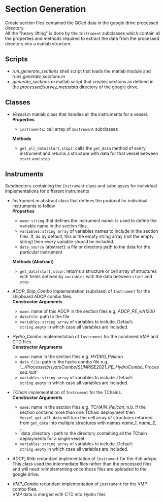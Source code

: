 # Section Generation
Create section files contained the QCed data in the google drive processed directory.  
All the "heavy lifting" is done by the `Instrument` subclasses which contain all the properties and methods required to extract the data from the processed directory into a matlab structure.

## Scripts
- *run_generate_sections* shell script that loads the matlab module and runs *generate_sections.m*
- *generate_sections.m* matlab script that creates sections as defined in the *processed/survey_metadata* directory of the google drive.

## Classes
- *Vessel.m* matlab class that handles all the instruments for a vessel.  
  **Properties**
  - `instruments`: cell array of `Instrument` subclasses

  **Methods**
  - `get_all_data(start,stop)`:
      calls the `get_data` method of every instrument and returns a structure with data for that vessel between `start` and `stop`  
 
## Instruments
Subdirectory containing the `Instrument` class and subclasses for individual implementations for different instruments
- *Instrument.m* abstract class that defines the protocol for individual instruments to follow  
  **Properties**
  - `name`: `string` that defines the instrument name. Is used to define the variable name in the section files.
  - `variables`: `string array` of variables names to include in the section files. If, as by default, this is the empty string array (not the empty string)
                  then every variable should be included.
  - `data_source` (abstract): a file or directory path to the data for the particular instrument

  **Methods (Abstract)**
  - `get_data(start,stop)`: returns a structure or cell array of structures with fields defined by `variables` with the data between `start` and `stop`  

- *ADCP_Ship_Combo* implementation (subclass) of `Instrument` for the shipboard ADCP combo files.   
  **Constructor Arguments**  
  - `name`: name of this ADCP in the section files e.g. *ADCP_PE_wh1200*
  - `datafile`: path to the file
  - `variables`: `string array` of variables to include. Default: `string.empty` in which case all variables are included.

- *Hydro_Combo* implementation of `Instrument` for the combined VMP and CTD files.  
  **Constructor Arguments**  
  - `name`: name in the section files e.g. *HYDRO_Pelican*
  - `data_file`: path to the hydro combo file e.g. *'.../Processed/HydroCombo/SUNRISE2021_PE_HydroCombo_Processed.mat'*
  - `variables`: `string array` of variables to include. Default: `string.empty` in which case all variables are included.



- *TChain* implementation of `Instrument` for the TChains.  
  **Constructor Arguments**
  - `name`: name in the section files e.g. *TCHAIN_Pelican*, n.b. if the section contains more than one TChain deployment then `Vessel.get_all_data` will turn the cell array of structures returned from `get_data` into multiple structures with names *name_1*, *name_2*, ...
  - `data_directory': path to the directory containing all the TChain deployments for a single vessel
  - `variables`: `string array` of variables to include. Default: `string.empty` in which case all variables are included.

- *ADCP_Rhib* redundant implementation of `Instrument` for the rhib adcps.  
  This class used the intermediate files rather than the processed files and will need reimplementing once those files are uploaded to the google drive.

 - *VMP_Combo* redundant implementation of `Instrument` for the VMP combo files.  
  VMP data is merged with CTD into Hydro files
